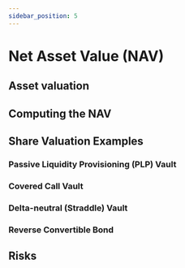 ```yaml
---
sidebar_position: 5
---
```


# Net Asset Value (NAV)

## Asset valuation

## Computing the NAV

## Share Valuation Examples

### Passive Liquidity Provisioning (PLP) Vault

### Covered Call Vault

### Delta-neutral (Straddle) Vault

### Reverse Convertible Bond


## Risks



